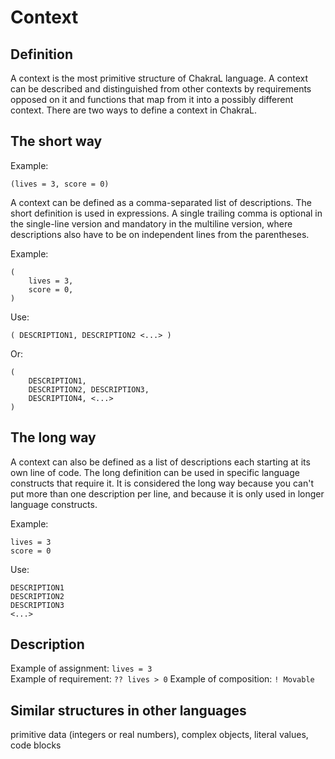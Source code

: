 # Context

## Definition

A context is the most primitive structure of ChakraL language. A context can be described and distinguished from other contexts by requirements opposed on it and functions that map from it into a possibly different context. There are two ways to define a context in ChakraL.

## The short way

Example:  
```
(lives = 3, score = 0)
```

A context can be defined as a comma-separated list of descriptions. The short definition is used in expressions. A single trailing comma is optional in the single-line version and mandatory in the multiline version, where descriptions also have to be on independent lines from the parentheses.

Example:  
```
(
    lives = 3,
    score = 0,
)
```

Use:  
```
( DESCRIPTION1, DESCRIPTION2 <...> )
```
Or:  
```
(
    DESCRIPTION1,
    DESCRIPTION2, DESCRIPTION3,
    DESCRIPTION4, <...>
)
```

## The long way

A context can also be defined as a list of descriptions each starting at its own line of code. The long definition can be used in specific language constructs that require it. It is considered the long way because you can't put more than one description per line, and because it is only used in longer language constructs.

Example: 
```
lives = 3
score = 0
```

Use:  
```
DESCRIPTION1
DESCRIPTION2
DESCRIPTION3
<...>
```

## Description

Example of assignment: `lives = 3`  
Example of requirement: `?? lives > 0`
Example of composition: `! Movable`

## Similar structures in other languages
primitive data (integers or real numbers), complex objects, literal values, code blocks